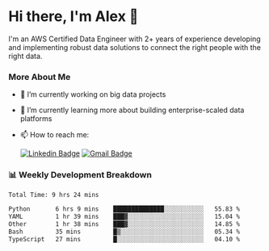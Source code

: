 # Hi there, I'm Alex  👋

I'm an AWS Certified Data Engineer with 2+ years of experience developing and implementing robust data solutions to connect the right people with the right data. 

### More About Me

- 🔭 I’m currently working on big data projects
- 🌱 I’m currently learning more about building enterprise-scaled data platforms
- 📫 How to reach me:

  [![Linkedin Badge](https://img.shields.io/badge/LinkedIn-0077B5?style=for-the-badge&logo=linkedin&logoColor=white)](https://www.linkedin.com/in/itsalexchen) [![Gmail Badge](https://img.shields.io/badge/Gmail-D14836?style=for-the-badge&logo=gmail&logoColor=white)](mailto:itsalexchen@gmail.com)




### 📊 Weekly Development Breakdown
<!--START_SECTION:waka-->

```txt
Total Time: 9 hrs 24 mins

Python       6 hrs 9 mins    ██████████████░░░░░░░░░░░   55.83 %
YAML         1 hr 39 mins    ███▓░░░░░░░░░░░░░░░░░░░░░   15.04 %
Other        1 hr 38 mins    ███▓░░░░░░░░░░░░░░░░░░░░░   14.85 %
Bash         35 mins         █▒░░░░░░░░░░░░░░░░░░░░░░░   05.34 %
TypeScript   27 mins         █░░░░░░░░░░░░░░░░░░░░░░░░   04.10 %
```

<!--END_SECTION:waka-->
